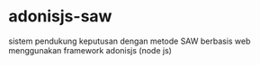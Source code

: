 # adonisjs-saw
sistem pendukung keputusan dengan metode SAW berbasis web menggunakan framework adonisjs (node js)
